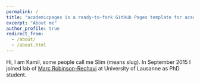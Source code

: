 ```yaml
---
permalink: /
title: "academicpages is a ready-to-fork GitHub Pages template for academic personal websites"
excerpt: "About me"
author_profile: true
redirect_from:
  - /about/
  - /about.html
---
```


Hi, I am Kamil, some people call me Slim (means slug). In September 2015 I joined lab of [Marc Robinson-Rechavi](http://www.unil.ch/dee/en/home/menuinst/people/group-leaders/prof-marc-robinson-rechavi.html) at University of Lausanne as PhD student. 
